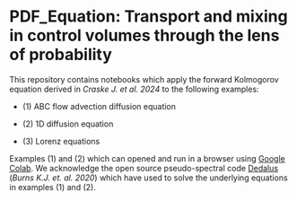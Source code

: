 # PDF_Equation: Transport and mixing in control volumes through the lens of probability

This repository contains notebooks which apply the forward Kolmogorov equation derived in *Craske J. et al. 2024* to the following examples:

- (1) ABC flow advection diffusion equation 

- (2) 1D diffusion equation

- (3) Lorenz equations

Examples (1) and (2) which can opened and run in a browser using [Google Colab](https://colab.google/). We acknowledge the open source pseudo-spectral code [Dedalus](https://dedalus-project.org/) (*Burns K.J. et. al. 2020*) which have used to solve the underlying equations in examples (1) and (2).
